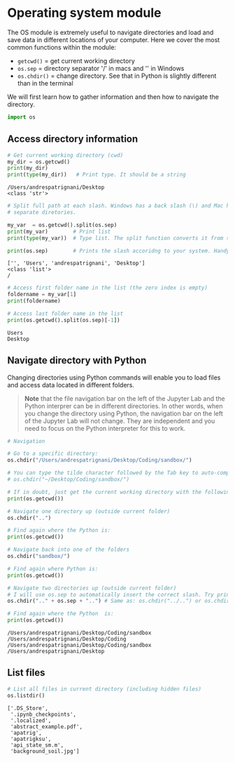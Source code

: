 # Operating system module

The OS module is extremely useful to navigate directories and load and save data in different locations of your computer. Here we cover the most common functions within the module:

- `getcwd()`   = get current working directory
- `os.sep`    = directory separator '/' in macs and '\' in Windows
- `os.chdir()` = change directory. See that in Python is slightly different than in the terminal

We will first learn how to gather information and then how to navigate the directory.


```python
import os
```

## Access directory information


```python
# Get current working directory (cwd)
my_dir = os.getcwd()  
print(my_dir)
print(type(my_dir))   # Print type. It should be a string

```

    /Users/andrespatrignani/Desktop
    <class 'str'>



```python
# Split full path at each slash. Windows has a back slash (\) and Mac has a forward slash (/) to 
# separate diretories.

my_var  = os.getcwd().split(os.sep)
print(my_var)        # Print list
print(type(my_var))  # Type list. The split function converts it from string to list, so that we can access individual items.

print(os.sep)        # Prints the slash accoridng to your system. Handy when sharing code between different platforms.

```

    ['', 'Users', 'andrespatrignani', 'Desktop']
    <class 'list'>
    /



```python
# Access first folder name in the list (the zero index is empty)
foldername = my_var[1]
print(foldername)

# Access last folder name in the list
print(os.getcwd().split(os.sep)[-1])
```

    Users
    Desktop


## Navigate directory with Python

Changing directories using Python commands will enable you to load files and access data located in different folders. 
>**Note** that the file navigation bar on the left of the Jupyter Lab and the Python interprer can be in different directories. In other words, when you change the directory using Python, the navigation bar on the left of the Jupyter Lab will not change. They are independent and you need to focus on the Python interpreter for this to work.


```python
# Navigation

# Go to a specific directory:
os.chdir("/Users/andrespatrignani/Desktop/Coding/sandbox/")

# You can type the tilde character followed by the Tab key to auto-complete the home directory:
# os.chdir("~/Desktop/Coding/sandbox/")

# If in doubt, just get the current working directory with the following command:
print(os.getcwd())

# Navigate one directory up (outside current folder)
os.chdir("..")

# Find again where the Python is:
print(os.getcwd())

# Navigate back into one of the folders
os.chdir("sandbox/")

# Find again where Python is:
print(os.getcwd())

# Navigate two directories up (outside current folder)
# I will use os.sep to automatically insert the correct slash. Try print(os.sep)
os.chdir(".." + os.sep + "..") # Same as: os.chdir("../..") or os.chdir("..\..") 

# Find again where the Python  is:
print(os.getcwd())
```

    /Users/andrespatrignani/Desktop/Coding/sandbox
    /Users/andrespatrignani/Desktop/Coding
    /Users/andrespatrignani/Desktop/Coding/sandbox
    /Users/andrespatrignani/Desktop


## List files


```python
# List all files in current directory (including hidden files)
os.listdir()
```




    ['.DS_Store',
     '.ipynb_checkpoints',
     '.localized',
     'abstract_example.pdf',
     'apatrig',
     'apatrigksu',
     'api_state_sm.m',
     'background_soil.jpg']


